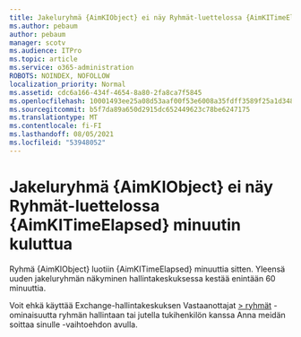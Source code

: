 ```yaml
---
title: Jakeluryhmä {AimKIObject} ei näy Ryhmät-luettelossa {AimKITimeElapsed} minuutin kuluttua
ms.author: pebaum
author: pebaum
manager: scotv
ms.audience: ITPro
ms.topic: article
ms.service: o365-administration
ROBOTS: NOINDEX, NOFOLLOW
localization_priority: Normal
ms.assetid: cdc6a166-434f-4654-8a80-2fa8ca7f5845
ms.openlocfilehash: 10001493ee25a08d53aaf00f53e6008a35fdff3589f25a1d348547de08a6fd3a
ms.sourcegitcommit: b5f7da89a650d2915dc652449623c78be6247175
ms.translationtype: MT
ms.contentlocale: fi-FI
ms.lasthandoff: 08/05/2021
ms.locfileid: "53948052"
---
```

# <a name="distribution-group-aimkiobject-not-showing-in-groups-list-after-aimkitimeelapsed-minutes"></a>Jakeluryhmä {AimKIObject} ei näy Ryhmät-luettelossa {AimKITimeElapsed} minuutin kuluttua

Ryhmä {AimKIObject} luotiin {AimKITimeElapsed} minuuttia sitten. Yleensä uuden jakeluryhmän näkyminen hallintakeskuksessa kestää enintään 60 minuuttia.
  
Voit ehkä käyttää Exchange-hallintakeskuksen Vastaanottajat [> ryhmät](https://outlook.office365.com/ecp/?rfr=Admin_o365&amp;exsvurl=1&amp;mkt=en-US.aspx) -ominaisuutta ryhmän hallintaan tai jutella tukihenkilön kanssa Anna meidän soittaa sinulle -vaihtoehdon avulla. 
  